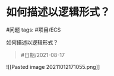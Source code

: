 # 如何描述以逻辑形式？
      

#问题 
tags: #项目/ECS 

如何描述以逻辑形式？

>  #日期/2021-08-17 

![[Pasted image 20211012171055.png]]